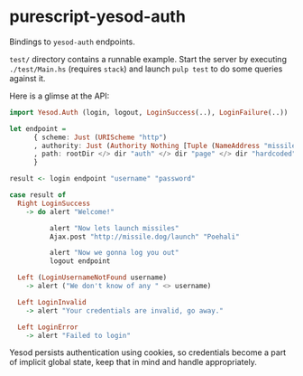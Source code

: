 # purescript-yesod-auth

Bindings to `yesod-auth` endpoints.

`test/` directory contains a runnable example. Start the server by executing
`./test/Main.hs` (requires `stack`) and launch `pulp test` to do some queries
against it.

Here is a glimse at the API:

```haskell
import Yesod.Auth (login, logout, LoginSuccess(..), LoginFailure(..))

let endpoint =
      { scheme: Just (URIScheme "http")
      , authority: Just (Authority Nothing [Tuple (NameAddress "missile.dog") Nothing])
      , path: rootDir </> dir "auth" </> dir "page" </> dir "hardcoded"
      }

result <- login endpoint "username" "password"

case result of
  Right LoginSuccess
    -> do alert "Welcome!"

          alert "Now lets launch missiles"
          Ajax.post "http://missile.dog/launch" "Poehali"

          alert "Now we gonna log you out"
          logout endpoint

  Left (LoginUsernameNotFound username)
    -> alert ("We don't know of any " <> username)

  Left LoginInvalid
    -> alert "Your credentials are invalid, go away."

  Left LoginError
    -> alert "Failed to login"

```

Yesod persists authentication using cookies, so credentials become a part of
implicit global state, keep that in mind and handle appropriately.
